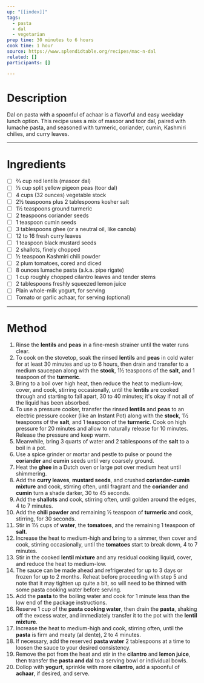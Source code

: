 ```yaml
---
up: "[[index]]"
tags:
  - pasta
  - dal
  - vegetarian
prep time: 30 minutes to 6 hours
cook time: 1 hour
source: https://www.splendidtable.org/recipes/mac-n-dal
related: []
participants: []

---
```

# Description
Dal on pasta with a spoonful of achaar is a flavorful and easy weekday lunch option. This recipe uses a mix of masoor and toor dal, paired with lumache pasta, and seasoned with turmeric, coriander, cumin, Kashmiri chilies, and curry leaves.

---

# Ingredients
- [ ] ⅔ cup red lentils (masoor dal)
- [ ] ⅓ cup split yellow pigeon peas (toor dal)
- [ ] 4 cups (32 ounces) vegetable stock
- [ ] 2½ teaspoons plus 2 tablespoons kosher salt
- [ ] 1½ teaspoons ground turmeric
- [ ] 2 teaspoons coriander seeds
- [ ] 1 teaspoon cumin seeds
- [ ] 3 tablespoons ghee (or a neutral oil, like canola)
- [ ] 12 to 16 fresh curry leaves
- [ ] 1 teaspoon black mustard seeds
- [ ] 2 shallots, finely chopped
- [ ] ½ teaspoon Kashmiri chili powder
- [ ] 2 plum tomatoes, cored and diced
- [ ] 8 ounces lumache pasta (a.k.a. pipe rigate)
- [ ] 1 cup roughly chopped cilantro leaves and tender stems
- [ ] 2 tablespoons freshly squeezed lemon juice
- [ ] Plain whole-milk yogurt, for serving
- [ ] Tomato or garlic achaar, for serving (optional)

---

# Method
1. Rinse the **lentils** and **peas** in a fine-mesh strainer until the water runs clear.
2. To cook on the stovetop, soak the rinsed **lentils** and **peas** in cold water for at least 30 minutes and up to 6 hours, then drain and transfer to a medium saucepan along with the **stock**, 1½ teaspoons of the **salt**, and 1 teaspoon of the **turmeric**.
3. Bring to a boil over high heat, then reduce the heat to medium-low, cover, and cook, stirring occasionally, until the **lentils** are cooked through and starting to fall apart, 30 to 40 minutes; it's okay if not all of the liquid has been absorbed.
4. To use a pressure cooker, transfer the rinsed **lentils** and **peas** to an electric pressure cooker (like an Instant Pot) along with the **stock**, 1½ teaspoons of the **salt**, and 1 teaspoon of the **turmeric**. Cook on high pressure for 20 minutes and allow to naturally release for 10 minutes. Release the pressure and keep warm.
5. Meanwhile, bring 3 quarts of water and 2 tablespoons of the **salt** to a boil in a pot.
6. Use a spice grinder or mortar and pestle to pulse or pound the **coriander** and **cumin** seeds until very coarsely ground.
7. Heat the **ghee** in a Dutch oven or large pot over medium heat until shimmering.
8. Add the **curry leaves**, **mustard seeds**, and crushed **coriander-cumin mixture** and cook, stirring often, until fragrant and the **coriander** and **cumin** turn a shade darker, 30 to 45 seconds.
9. Add the **shallots** and cook, stirring often, until golden around the edges, 4 to 7 minutes.
10. Add the **chili powder** and remaining ½ teaspoon of **turmeric** and cook, stirring, for 30 seconds.
11. Stir in 1½ cups of **water**, the **tomatoes**, and the remaining 1 teaspoon of **salt**.
12. Increase the heat to medium-high and bring to a simmer, then cover and cook, stirring occasionally, until the **tomatoes** start to break down, 4 to 7 minutes.
13. Stir in the cooked **lentil mixture** and any residual cooking liquid, cover, and reduce the heat to medium-low.
14. The sauce can be made ahead and refrigerated for up to 3 days or frozen for up to 2 months. Reheat before proceeding with step 5 and note that it may tighten up quite a bit, so will need to be thinned with some pasta cooking water before serving.
15. Add the **pasta** to the boiling water and cook for 1 minute less than the low end of the package instructions.
16. Reserve 1 cup of the **pasta cooking water**, then drain the **pasta**, shaking off the excess water, and immediately transfer it to the pot with the **lentil mixture**.
17. Increase the heat to medium-high and cook, stirring often, until the **pasta** is firm and meaty (al dente), 2 to 4 minutes.
18. If necessary, add the reserved **pasta water** 2 tablespoons at a time to loosen the sauce to your desired consistency.
19. Remove the pot from the heat and stir in the **cilantro** and **lemon juice**, then transfer the **pasta and dal** to a serving bowl or individual bowls.
20. Dollop with **yogurt**, sprinkle with more **cilantro**, add a spoonful of **achaar**, if desired, and serve.
